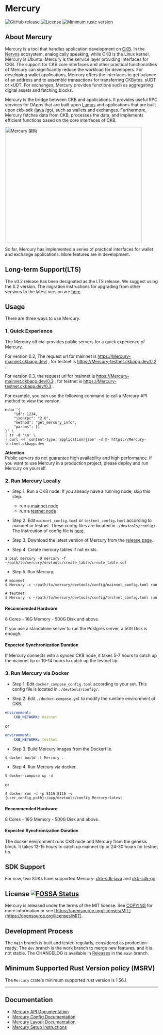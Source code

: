 # Mercury

![GitHub release](https://img.shields.io/github/v/release/nervosnetwork/mercury)
[![License](https://img.shields.io/badge/license-MIT-green.svg)](LICENSE.md)
[![Minimum rustc version](https://img.shields.io/badge/rustc-1.56.1+-informational.svg)](https://github.com/nervosnetwork/mercury/blob/main/rust-toolchain)

## About Mercury

Mercury is a tool that handles application development on [CKB](https://github.com/nervosnetwork/ckb).
In the [Nervos](https://www.nervos.org/) ecosystem, analogically speaking, while CKB is the Linux kernel, Mercury is Ubuntu.
Mercury is the service layer providing interfaces for CKB.
The support for CKB core interfaces and other practical functionalities of Mercury can significantly reduce the workload for developers.
For developing wallet applications, Mercury offers the interfaces to get balance of an address and to assemble transactions for transferring CKBytes, sUDT or xUDT.
For exchanges, Mercury provides functions such as aggregating digital assets and fetching blocks.

Mercury is the bridge between CKB and applications. 
It provides useful RPC services for DApps that are built upon [Lumos](https://github.com/nervosnetwork/lumos) and applications that are built upon ckb-sdk ([java](https://github.com/nervosnetwork/ckb-sdk-java) /[go](https://github.com/nervosnetwork/ckb-sdk-go)), such as wallets and exchanges.
Furthermore, Mercury fetches data from CKB, processes the data, and implements efficient functions based on the core interfaces of CKB.

<img src="https://user-images.githubusercontent.com/32355308/141873786-5ac316b8-c2cc-461b-b8f6-025d025037ba.png" width="450" height="380" alt="Mercury 架构"/>

So far, Mercury has implemented a series of practical interfaces for wallet and exchange applications. More features are in development.

## Long-term Support(LTS)

The v0.2 release has been designated as the LTS release. We suggest using the 0.2 version. The migration instructions for upgrading from other versions to the latest version are [here](docs/migration.md).

## Usage

There are three ways to use Mercury.

### 1. Quick Experience

The Mercury official provides public servers for a quick experience of Mercury.

For version 0.2, The request url for mainnet is https://Mercury-mainnet.ckbapp.dev/ , for testnet is https://Mercury-testnet.ckbapp.dev/0.2 .

For version 0.3, the request url for mainnet is https://Mercury-mainnet.ckbapp.dev/0.3 , for testnet is https://Mercury-testnet.ckbapp.dev/0.3 .

For example, you can use the following command to call a Mercury API method to view the version.

```shell
echo '{
    "id": 1234,
    "jsonrpc": "2.0",
    "method": "get_mercury_info",
    "params": []
}' \
| tr -d '\n' \
| curl -H 'content-type: application/json' -d @- https://Mercury-testnet.ckbapp.dev
```

**Attention**  
Public servers do not guarantee high availability and high performance. 
If you want to use Mercury in a production project, please deploy and run Mercury on yourself.

### 2. Run Mercury Locally

- Step 1. Run a CKB node. If you already have a running node, skip this step.
  - run a [mainnet node](https://docs.nervos.org/docs/basics/guides/mainnet)
  - run a [testnet node](https://docs.nervos.org/docs/basics/guides/testnet)

- Step 2. Edit `mainnet_config.toml` or `testnet_config.toml` according to mainnet or testnet. These config files are located in `./devtools/config/`. The instrcution of config file is [here](docs/config.md).

- Step 3. Download the latest version of Mercury from the [release page](https://github.com/nervosnetwork/Mercury/releases).

- Step 4. Create mercury tables if not exists.

```shell
$ psql mercury -U mercury -f ~/path/to/mercury/devtools/create_table/create_table.sql
```

- Step 5. Run Mercury.

```shell
# mainnet
$ Mercury -c ~/path/to/mercury/devtools/config/mainnet_config.toml run

# testnet
$ Mercury -c ~/path/to/mercury/devtools/config/testnet_config.toml run
```

#### Recommended Hardware

8 Cores - 16G Memory - 500G Disk and above.

If you use a standalone server to run the Postgres server, a 50G Disk is enough.

#### Expected Synchronization Duration

If Mercury connects with a synced CKB node, it takes 5-7 hours to catch up the mainnet tip or 10-14 hours to catch up the testnet tip.

### 3. Run Mercury via Docker

- Step 1. Edit `docker_compose_config.toml` according to your set. This config file is located in `./devtools/config/`.

- Step 2. Edit `./docker-compose.yml` to modify the runtime environment of CKB.

```yml
environment:
    CKB_NETWORK: mainnet
```

or

```yml
environment:
    CKB_NETWORK: testnet
```

- Step 3. Build Mercury images from the Dockerfile.

```shell
$ docker build -t Mercury .
```

- Step 4. Run Mercury via docker.

```shell
$ docker-compose up -d
```

or

```shell
$ docker run -d -p 8116:8116 -v {user_config_path}:/app/devtools/config Mercury:latest
```

#### Recommended Hardware

8 Cores - 16G Memory - 500G Disk and above.

#### Expected Synchronization Duration

The docker environment runs CKB node and Mercury from the genesis block. It takes 12-15 hours to catch up mainnet tip or 24-30 hours for testnet tip.

## SDK Support

For now, two SDKs have supported Mercury: [ckb-sdk-java](https://github.com/nervosnetwork/ckb-sdk-java) and [ckb-sdk-go](https://github.com/nervosnetwork/ckb-sdk-go).

## License [![FOSSA Status](https://app.fossa.io/api/projects/git%2Bgithub.com%2Fnervosnetwork%2Fckb.svg?type=shield)](https://app.fossa.io/projects/git%2Bgithub.com%2Fnervosnetwork%2Fckb?ref=badge_shield)

Mercury is released under the terms of the MIT license. See [COPYING](COPYING) for more information or see [https://opensource.org/licenses/MIT](https://opensource.org/licenses/MIT).

## Development Process

The `main` branch is built and tested regularly, considered as production-ready; The `dev` branch is the work branch to merge new features, and it is not stable. The CHANGELOG is available in [Releases](https://github.com/nervosnetwork/Mercury/releases) in the `main` branch.

## Minimum Supported Rust Version policy (MSRV)

The `Mercury` crate's minimum supported rust version is 1.56.1.

---

## Documentation

- [Mercury API Documentation](core/rpc/README.md)
- [Mercury Config Documentation](docs/config.md)
- [Mercury Layout Documentation](docs/layout.md)
- [Mercury Setup Instructions](docs/setup.md)

